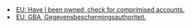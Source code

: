 <html>
  <body>
<li><a href="https://haveibeenpwned.com/">EU: Have I been pwned, check for comprimised accounts.</a></li>
<li><a href="https://www.gegevensbeschermingsautoriteit.be/">EU: GBA, Gegevensbeschermingsauthoriteit.</a></li>
  </body>
  </html>
